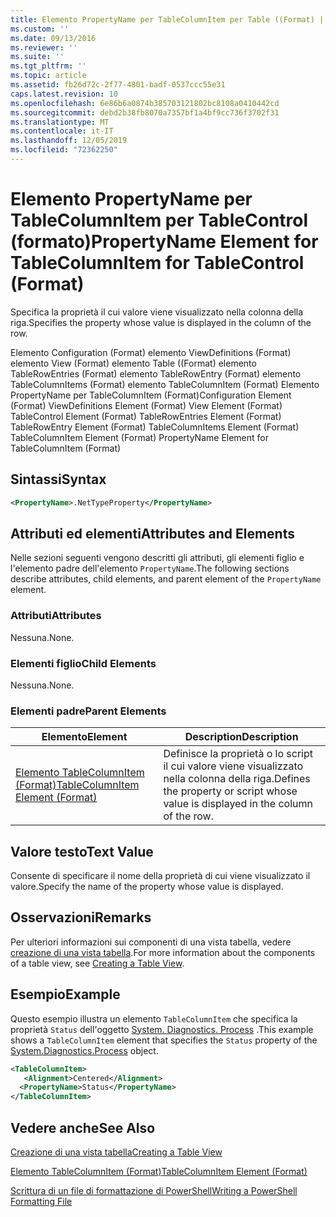 ```yaml
---
title: Elemento PropertyName per TableColumnItem per Table ((Format) | Microsoft Docs
ms.custom: ''
ms.date: 09/13/2016
ms.reviewer: ''
ms.suite: ''
ms.tgt_pltfrm: ''
ms.topic: article
ms.assetid: fb26d72c-2f77-4801-badf-0537ccc55e31
caps.latest.revision: 10
ms.openlocfilehash: 6e86b6a0874b385703121802bc8108a0410442cd
ms.sourcegitcommit: debd2b38fb8070a7357bf1a4bf9cc736f3702f31
ms.translationtype: MT
ms.contentlocale: it-IT
ms.lasthandoff: 12/05/2019
ms.locfileid: "72362250"
---
```

# <a name="propertyname-element-for-tablecolumnitem-for-tablecontrol-format"></a><span data-ttu-id="3f95f-102">Elemento PropertyName per TableColumnItem per TableControl (formato)</span><span class="sxs-lookup"><span data-stu-id="3f95f-102">PropertyName Element for TableColumnItem for TableControl (Format)</span></span>

<span data-ttu-id="3f95f-103">Specifica la proprietà il cui valore viene visualizzato nella colonna della riga.</span><span class="sxs-lookup"><span data-stu-id="3f95f-103">Specifies the property whose value is displayed in the column of the row.</span></span>

<span data-ttu-id="3f95f-104">Elemento Configuration (Format) elemento ViewDefinitions (Format) elemento View (Format) elemento Table ((Format) elemento TableRowEntries (Format) elemento TableRowEntry (Format) elemento TableColumnItems (Format) elemento TableColumnItem (Format) Elemento PropertyName per TableColumnItem (Format)</span><span class="sxs-lookup"><span data-stu-id="3f95f-104">Configuration Element (Format) ViewDefinitions Element (Format) View Element (Format) TableControl Element (Format) TableRowEntries Element (Format) TableRowEntry Element (Format) TableColumnItems Element (Format) TableColumnItem Element (Format) PropertyName Element for TableColumnItem (Format)</span></span>

## <a name="syntax"></a><span data-ttu-id="3f95f-105">Sintassi</span><span class="sxs-lookup"><span data-stu-id="3f95f-105">Syntax</span></span>

```xml
<PropertyName>.NetTypeProperty</PropertyName>
```

## <a name="attributes-and-elements"></a><span data-ttu-id="3f95f-106">Attributi ed elementi</span><span class="sxs-lookup"><span data-stu-id="3f95f-106">Attributes and Elements</span></span>

<span data-ttu-id="3f95f-107">Nelle sezioni seguenti vengono descritti gli attributi, gli elementi figlio e l'elemento padre dell'elemento `PropertyName`.</span><span class="sxs-lookup"><span data-stu-id="3f95f-107">The following sections describe attributes, child elements, and parent element of the `PropertyName` element.</span></span>

### <a name="attributes"></a><span data-ttu-id="3f95f-108">Attributi</span><span class="sxs-lookup"><span data-stu-id="3f95f-108">Attributes</span></span>

<span data-ttu-id="3f95f-109">Nessuna.</span><span class="sxs-lookup"><span data-stu-id="3f95f-109">None.</span></span>

### <a name="child-elements"></a><span data-ttu-id="3f95f-110">Elementi figlio</span><span class="sxs-lookup"><span data-stu-id="3f95f-110">Child Elements</span></span>

<span data-ttu-id="3f95f-111">Nessuna.</span><span class="sxs-lookup"><span data-stu-id="3f95f-111">None.</span></span>

### <a name="parent-elements"></a><span data-ttu-id="3f95f-112">Elementi padre</span><span class="sxs-lookup"><span data-stu-id="3f95f-112">Parent Elements</span></span>

|<span data-ttu-id="3f95f-113">Elemento</span><span class="sxs-lookup"><span data-stu-id="3f95f-113">Element</span></span>|<span data-ttu-id="3f95f-114">Description</span><span class="sxs-lookup"><span data-stu-id="3f95f-114">Description</span></span>|
|-------------|-----------------|
|[<span data-ttu-id="3f95f-115">Elemento TableColumnItem (Format)</span><span class="sxs-lookup"><span data-stu-id="3f95f-115">TableColumnItem Element (Format)</span></span>](./tablecolumnitem-element-for-tablecolumnitems-for-tablecontrol-format.md)|<span data-ttu-id="3f95f-116">Definisce la proprietà o lo script il cui valore viene visualizzato nella colonna della riga.</span><span class="sxs-lookup"><span data-stu-id="3f95f-116">Defines the property or script whose value is displayed in the column of the row.</span></span>|

## <a name="text-value"></a><span data-ttu-id="3f95f-117">Valore testo</span><span class="sxs-lookup"><span data-stu-id="3f95f-117">Text Value</span></span>

<span data-ttu-id="3f95f-118">Consente di specificare il nome della proprietà di cui viene visualizzato il valore.</span><span class="sxs-lookup"><span data-stu-id="3f95f-118">Specify the name of the property whose value is displayed.</span></span>

## <a name="remarks"></a><span data-ttu-id="3f95f-119">Osservazioni</span><span class="sxs-lookup"><span data-stu-id="3f95f-119">Remarks</span></span>

<span data-ttu-id="3f95f-120">Per ulteriori informazioni sui componenti di una vista tabella, vedere [creazione di una vista tabella](./creating-a-table-view.md).</span><span class="sxs-lookup"><span data-stu-id="3f95f-120">For more information about the components of a table view, see [Creating a Table View](./creating-a-table-view.md).</span></span>

## <a name="example"></a><span data-ttu-id="3f95f-121">Esempio</span><span class="sxs-lookup"><span data-stu-id="3f95f-121">Example</span></span>

<span data-ttu-id="3f95f-122">Questo esempio illustra un elemento `TableColumnItem` che specifica la proprietà `Status` dell'oggetto [System. Diagnostics. Process](/dotnet/api/System.Diagnostics.Process) .</span><span class="sxs-lookup"><span data-stu-id="3f95f-122">This example shows a `TableColumnItem` element that specifies the `Status` property of the [System.Diagnostics.Process](/dotnet/api/System.Diagnostics.Process) object.</span></span>

```xml
<TableColumnItem>
   <Alignment>Centered</Alignment>
  <PropertyName>Status</PropertyName>
</TableColumnItem>

```

## <a name="see-also"></a><span data-ttu-id="3f95f-123">Vedere anche</span><span class="sxs-lookup"><span data-stu-id="3f95f-123">See Also</span></span>

[<span data-ttu-id="3f95f-124">Creazione di una vista tabella</span><span class="sxs-lookup"><span data-stu-id="3f95f-124">Creating a Table View</span></span>](./creating-a-table-view.md)

[<span data-ttu-id="3f95f-125">Elemento TableColumnItem (Format)</span><span class="sxs-lookup"><span data-stu-id="3f95f-125">TableColumnItem Element (Format)</span></span>](./tablecolumnitem-element-for-tablecolumnitems-for-tablecontrol-format.md)

[<span data-ttu-id="3f95f-126">Scrittura di un file di formattazione di PowerShell</span><span class="sxs-lookup"><span data-stu-id="3f95f-126">Writing a PowerShell Formatting File</span></span>](./writing-a-powershell-formatting-file.md)
